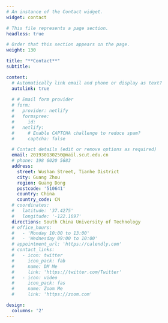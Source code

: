 ```yaml
---
# An instance of the Contact widget.
widget: contact

# This file represents a page section.
headless: true

# Order that this section appears on the page.
weight: 130

title: "**Contact**"
subtitle:

content:
  # Automatically link email and phone or display as text?
  autolink: true
  
  # # Email form provider
  # form:
  #   provider: netlify
  #   formspree:
  #     id:
  #   netlify:
  #     # Enable CAPTCHA challenge to reduce spam?
  #     captcha: false

  # Contact details (edit or remove options as required)
  email: 201930130250@mail.scut.edu.cn
  # phone: 198 6020 5683
  address:
    street: Wushan Street, Tianhe District
    city: Guang Zhou
    region: Guang Dong
    postcode: '510641'
    country: China
    country_code: CN
  # coordinates:
  #   latitude: '37.4275'
  #   longitude: '-122.1697'
  directions: South China University of Technology
  # office_hours:
  #   - 'Monday 10:00 to 13:00'
  #   - 'Wednesday 09:00 to 10:00'
  # appointment_url: 'https://calendly.com'
  # contact_links:
  #   - icon: twitter
  #     icon_pack: fab
  #     name: DM Me
  #     link: 'https://twitter.com/Twitter'
  #   - icon: video
  #     icon_pack: fas
  #     name: Zoom Me
  #     link: 'https://zoom.com'

design:
  columns: '2'
---
```

